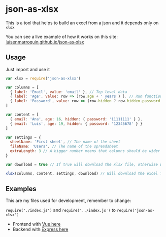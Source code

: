 # json-as-xlsx

This is a tool that helps to build an excel from a json and it depends only on `xlsx`

You can see a live example of how it works on this site: [luisenmarroquin.github.io/json-as-xlsx](https://luisenmarroquin.github.io/json-as-xlsx)

## Usage

Just import and use it

```js
var xlsx = require('json-as-xlsx')

var columns = [
  { label: 'Email', value: 'email' }, // Top level data
  { label: 'Age', value: row => (row.age + ' years') }, // Run functions
  { label: 'Password', value: row => (row.hidden ? row.hidden.password : '') }, // Deep props
]

var content = [
  { email: 'Ana', age: 16, hidden: { password: '11111111' } },
  { email: 'Luis', age: 19, hidden: { password: '12345678' } }
]

var settings = {
  sheetName: 'First sheet', // The name of the sheet
  fileName: 'Users', // The name of the spreadsheet
  extraLength: 3 // A bigger number means that columns should be wider
}

var download = true // If true will download the xlsx file, otherwise will return a buffer

xlsx(columns, content, settings, download) // Will download the excel file
```

## Examples

This are my files used for development, remember to change:

`require('./index.js')` and `require('../index.js')` to `require('json-as-xlsx')`

* Frontend with [Vue here](https://github.com/LuisEnMarroquin/json-as-xlsx/blob/master/src/App.vue)
* Backend with [Express here](https://github.com/LuisEnMarroquin/json-as-xlsx/blob/master/server.js)

<!--

## Publish to NPM and create tag

Will publish the following files:
* LICENSE
* index.js
* README.md
* package.json

```shell
gac New commit # Git add and commit + message
npm login # Login to npm registry
yarn compile # TypeScript compile and uglify code
npm publish # Publish package to NPM
git tag -a -m "Published v1.1.4" v1.1.4 # Tag your release
git push --follow-tags # Push commit and tags
```

-->
